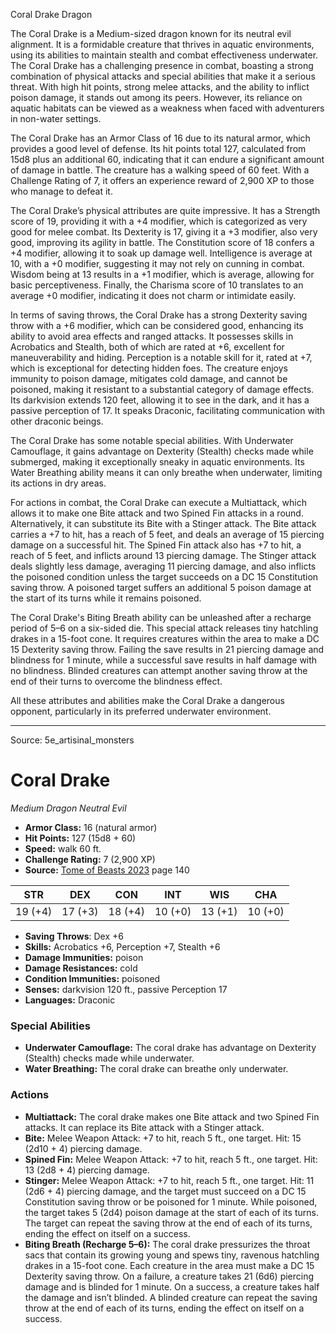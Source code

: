 <MonsterName/>Coral Drake</MonsterName>
<CreatureType/>Dragon</CreatureType>

<summary>The Coral Drake is a Medium-sized dragon known for its neutral evil alignment. It is a formidable creature that thrives in aquatic environments, using its abilities to maintain stealth and combat effectiveness underwater. The Coral Drake has a challenging presence in combat, boasting a strong combination of physical attacks and special abilities that make it a serious threat. With high hit points, strong melee attacks, and the ability to inflict poison damage, it stands out among its peers. However, its reliance on aquatic habitats can be viewed as a weakness when faced with adventurers in non-water settings. </summary>

<detail>

The Coral Drake has an Armor Class of 16 due to its natural armor, which provides a good level of defense. Its hit points total 127, calculated from 15d8 plus an additional 60, indicating that it can endure a significant amount of damage in battle. The creature has a walking speed of 60 feet. With a Challenge Rating of 7, it offers an experience reward of 2,900 XP to those who manage to defeat it.

The Coral Drake’s physical attributes are quite impressive. It has a Strength score of 19, providing it with a +4 modifier, which is categorized as very good for melee combat. Its Dexterity is 17, giving it a +3 modifier, also very good, improving its agility in battle. The Constitution score of 18 confers a +4 modifier, allowing it to soak up damage well. Intelligence is average at 10, with a +0 modifier, suggesting it may not rely on cunning in combat. Wisdom being at 13 results in a +1 modifier, which is average, allowing for basic perceptiveness. Finally, the Charisma score of 10 translates to an average +0 modifier, indicating it does not charm or intimidate easily.

In terms of saving throws, the Coral Drake has a strong Dexterity saving throw with a +6 modifier, which can be considered good, enhancing its ability to avoid area effects and ranged attacks. It possesses skills in Acrobatics and Stealth, both of which are rated at +6, excellent for maneuverability and hiding. Perception is a notable skill for it, rated at +7, which is exceptional for detecting hidden foes. The creature enjoys immunity to poison damage, mitigates cold damage, and cannot be poisoned, making it resistant to a substantial category of damage effects. Its darkvision extends 120 feet, allowing it to see in the dark, and it has a passive perception of 17. It speaks Draconic, facilitating communication with other draconic beings.

The Coral Drake has some notable special abilities. With Underwater Camouflage, it gains advantage on Dexterity (Stealth) checks made while submerged, making it exceptionally sneaky in aquatic environments. Its Water Breathing ability means it can only breathe when underwater, limiting its actions in dry areas.

For actions in combat, the Coral Drake can execute a Multiattack, which allows it to make one Bite attack and two Spined Fin attacks in a round. Alternatively, it can substitute its Bite with a Stinger attack. The Bite attack carries a +7 to hit, has a reach of 5 feet, and deals an average of 15 piercing damage on a successful hit. The Spined Fin attack also has +7 to hit, a reach of 5 feet, and inflicts around 13 piercing damage. The Stinger attack deals slightly less damage, averaging 11 piercing damage, and also inflicts the poisoned condition unless the target succeeds on a DC 15 Constitution saving throw. A poisoned target suffers an additional 5 poison damage at the start of its turns while it remains poisoned.

The Coral Drake's Biting Breath ability can be unleashed after a recharge period of 5–6 on a six-sided die. This special attack releases tiny hatchling drakes in a 15-foot cone. It requires creatures within the area to make a DC 15 Dexterity saving throw. Failing the save results in 21 piercing damage and blindness for 1 minute, while a successful save results in half damage with no blindness. Blinded creatures can attempt another saving throw at the end of their turns to overcome the blindness effect. 

All these attributes and abilities make the Coral Drake a dangerous opponent, particularly in its preferred underwater environment.</detail>



---

Source: 5e_artisinal_monsters

# Coral Drake

*Medium* *Dragon* *Neutral Evil*

- **Armor Class:** 16 (natural armor)
- **Hit Points:** 127 (15d8 + 60)
- **Speed:** walk 60 ft.
- **Challenge Rating:** 7 (2,900 XP)
- **Source:** [Tome of Beasts 2023](https://koboldpress.com/kpstore/product/tome-of-beasts-1-2023-edition/) page 140

| STR | DEX | CON | INT | WIS | CHA |
| --- | --- | --- | --- | --- | --- |
| 19 (+4) | 17 (+3) | 18 (+4) | 10 (+0) | 13 (+1) | 10 (+0) |

- **Saving Throws**: Dex +6
- **Skills:** Acrobatics +6, Perception +7, Stealth +6
- **Damage Immunities:** poison
- **Damage Resistances:** cold
- **Condition Immunities:** poisoned
- **Senses:** darkvision 120 ft., passive Perception 17
- **Languages:** Draconic

### Special Abilities

- **Underwater Camouflage:** The coral drake has advantage on Dexterity (Stealth) checks made while underwater.
- **Water Breathing:** The coral drake can breathe only underwater.

### Actions

- **Multiattack:** The coral drake makes one Bite attack and two Spined Fin attacks. It can replace its Bite attack with a Stinger attack.
- **Bite:** Melee Weapon Attack: +7 to hit, reach 5 ft., one target. Hit: 15 (2d10 + 4) piercing damage.
- **Spined Fin:** Melee Weapon Attack: +7 to hit, reach 5 ft., one target. Hit: 13 (2d8 + 4) piercing damage.
- **Stinger:** Melee Weapon Attack: +7 to hit, reach 5 ft., one target. Hit: 11 (2d6 + 4) piercing damage, and the target must succeed on a DC 15 Constitution saving throw or be poisoned for 1 minute. While poisoned, the target takes 5 (2d4) poison damage at the start of each of its turns. The target can repeat the saving throw at the end of each of its turns, ending the effect on itself on a success.
- **Biting Breath (Recharge 5–6):** The coral drake pressurizes the throat sacs that contain its growing young and spews tiny, ravenous hatchling drakes in a 15-foot cone. Each creature in the area must make a DC 15 Dexterity saving throw. On a failure, a creature takes 21 (6d6) piercing damage and is blinded for 1 minute. On a success, a creature takes half the damage and isn’t blinded. A blinded creature can repeat the saving throw at the end of each of its turns, ending the effect on itself on a success.



